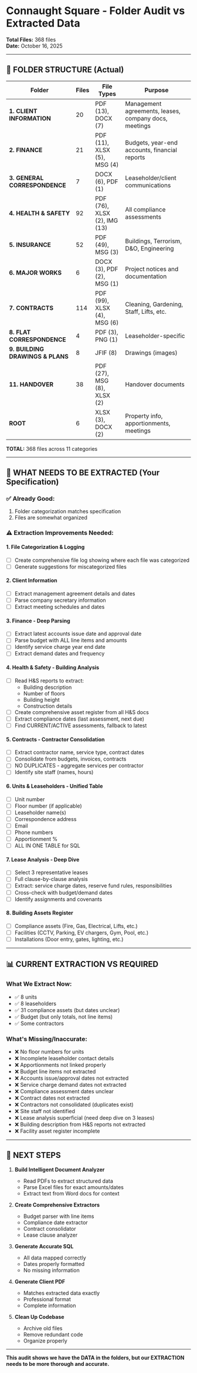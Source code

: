 # Connaught Square - Folder Audit vs Extracted Data

**Total Files:** 368 files  
**Date:** October 16, 2025

---

## 📁 FOLDER STRUCTURE (Actual)

| Folder | Files | File Types | Purpose |
|--------|-------|------------|---------|
| **1. CLIENT INFORMATION** | 20 | PDF (13), DOCX (7) | Management agreements, leases, company docs, meetings |
| **2. FINANCE** | 21 | PDF (11), XLSX (5), MSG (4) | Budgets, year-end accounts, financial reports |
| **3. GENERAL CORRESPONDENCE** | 7 | DOCX (6), PDF (1) | Leaseholder/client communications |
| **4. HEALTH & SAFETY** | 92 | PDF (76), XLSX (2), IMG (13) | All compliance assessments |
| **5. INSURANCE** | 52 | PDF (49), MSG (3) | Buildings, Terrorism, D&O, Engineering |
| **6. MAJOR WORKS** | 6 | DOCX (3), PDF (2), MSG (1) | Project notices and documentation |
| **7. CONTRACTS** | 114 | PDF (99), XLSX (4), MSG (6) | Cleaning, Gardening, Staff, Lifts, etc. |
| **8. FLAT CORRESPONDENCE** | 4 | PDF (3), PNG (1) | Leaseholder-specific |
| **9. BUILDING DRAWINGS & PLANS** | 8 | JFIF (8) | Drawings (images) |
| **11. HANDOVER** | 38 | PDF (27), MSG (8), XLSX (2) | Handover documents |
| **ROOT** | 6 | XLSX (3), DOCX (2) | Property info, apportionments, meetings |

**TOTAL:** 368 files across 11 categories

---

## 🎯 WHAT NEEDS TO BE EXTRACTED (Your Specification)

### ✅ Already Good:
1. Folder categorization matches specification
2. Files are somewhat organized

### ⚠️ Extraction Improvements Needed:

#### 1. **File Categorization & Logging**
- [ ] Create comprehensive file log showing where each file was categorized
- [ ] Generate suggestions for miscategorized files

#### 2. **Client Information**
- [ ] Extract management agreement details and dates
- [ ] Parse company secretary information
- [ ] Extract meeting schedules and dates

#### 3. **Finance - Deep Parsing**
- [ ] Extract latest accounts issue date and approval date
- [ ] Parse budget with ALL line items and amounts
- [ ] Identify service charge year end date
- [ ] Extract demand dates and frequency

#### 4. **Health & Safety - Building Analysis**
- [ ] Read H&S reports to extract:
  - Building description
  - Number of floors
  - Building height
  - Construction details
- [ ] Create comprehensive asset register from all H&S docs
- [ ] Extract compliance dates (last assessment, next due)
- [ ] Find CURRENT/ACTIVE assessments, fallback to latest

#### 5. **Contracts - Contractor Consolidation**
- [ ] Extract contractor name, service type, contract dates
- [ ] Consolidate from budgets, invoices, contracts
- [ ] NO DUPLICATES - aggregate services per contractor
- [ ] Identify site staff (names, hours)

#### 6. **Units & Leaseholders - Unified Table**
- [ ] Unit number
- [ ] Floor number (if applicable)
- [ ] Leaseholder name(s)
- [ ] Correspondence address
- [ ] Email
- [ ] Phone numbers
- [ ] Apportionment %
- [ ] ALL IN ONE TABLE for SQL

#### 7. **Lease Analysis - Deep Dive**
- [ ] Select 3 representative leases
- [ ] Full clause-by-clause analysis
- [ ] Extract: service charge dates, reserve fund rules, responsibilities
- [ ] Cross-check with budget/demand dates
- [ ] Identify assignments and covenants

#### 8. **Building Assets Register**
- [ ] Compliance assets (Fire, Gas, Electrical, Lifts, etc.)
- [ ] Facilities (CCTV, Parking, EV chargers, Gym, Pool, etc.)
- [ ] Installations (Door entry, gates, lighting, etc.)

---

## 📊 CURRENT EXTRACTION VS REQUIRED

### What We Extract Now:
- ✅ 8 units
- ✅ 8 leaseholders
- ✅ 31 compliance assets (but dates unclear)
- ✅ Budget (but only totals, not line items)
- ✅ Some contractors

### What's Missing/Inaccurate:
- ❌ No floor numbers for units
- ❌ Incomplete leaseholder contact details
- ❌ Apportionments not linked properly
- ❌ Budget line items not extracted
- ❌ Accounts issue/approval dates not extracted
- ❌ Service charge demand dates not extracted
- ❌ Compliance assessment dates unclear
- ❌ Contract dates not extracted
- ❌ Contractors not consolidated (duplicates exist)
- ❌ Site staff not identified
- ❌ Lease analysis superficial (need deep dive on 3 leases)
- ❌ Building description from H&S reports not extracted
- ❌ Facility asset register incomplete

---

## 🎯 NEXT STEPS

1. **Build Intelligent Document Analyzer**
   - Read PDFs to extract structured data
   - Parse Excel files for exact amounts/dates
   - Extract text from Word docs for context

2. **Create Comprehensive Extractors**
   - Budget parser with line items
   - Compliance date extractor
   - Contract consolidator
   - Lease clause analyzer

3. **Generate Accurate SQL**
   - All data mapped correctly
   - Dates properly formatted
   - No missing information

4. **Generate Client PDF**
   - Matches extracted data exactly
   - Professional format
   - Complete information

5. **Clean Up Codebase**
   - Archive old files
   - Remove redundant code
   - Organize properly

---

**This audit shows we have the DATA in the folders, but our EXTRACTION needs to be more thorough and accurate.**

